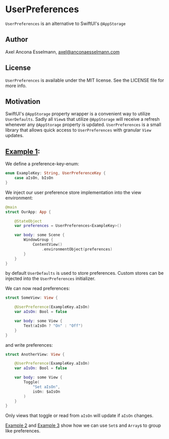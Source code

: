 # UserPreferences

`UserPreferences` is an alternative to SwiftUI's `@AppStorage`

## Author

Axel Ancona Esselmann, axel@anconaesselmann.com

## License

`UserPreferences` is available under the MIT license. See the LICENSE file for more info.


## Motivation

SwiftUI's `@AppStorage` property wrapper is a convenient way to utilize `UserDefaults`. Sadly all `View`s that utilize `@AppStorage` will receive a refresh whenever any `@AppStorage` property is updated. `UserPreferences` is a small library that allows quick access to `UserPreferences` with granular `View` updates.

## [Example 1](https://github.com/anconaesselmann/UserPreferences/tree/main/Examples/Example_01):

We define a preference-key-enum:

```swift
enum ExampleKey: String, UserPreferenceKey {
    case aIsOn, bIsOn
}
```

We inject our user preference store implementation into the view environment:

```swift
@main
struct OurApp: App {

    @StateObject
    var preferences = UserPreferences<ExampleKey>()

    var body: some Scene {
        WindowGroup {
            ContentView()
                .environmentObject(preferences)
        }
    }
}
```

by default `UserDefaults` is used to store preferences. Custom stores can be injected into the `UserPreferences` initializer.

We can now read preferences:

```swift
struct SomeView: View {

    @UserPreference(ExampleKey.aIsOn)
    var aIsOn: Bool = false

    var body: some View {
        Text(aIsOn ? "On" : "Off")
    }
}
```

and write preferences:

```swift
struct AnotherView: View {

    @UserPreference(ExampleKey.aIsOn)
    var aIsOn: Bool = false

    var body: some View {
        Toggle(
            "Set aIsOn",
            isOn: $aIsOn
        )
    }
}
```

Only views that toggle or read from `aIsOn` will update if `aIsOn` changes.

[Example 2](https://github.com/anconaesselmann/UserPreferences/tree/main/Examples/Example_02) and [Example 3](https://github.com/anconaesselmann/UserPreferences/tree/main/Examples/Example_03) show how we can use `Set`s and `Array`s to group like preferences.
